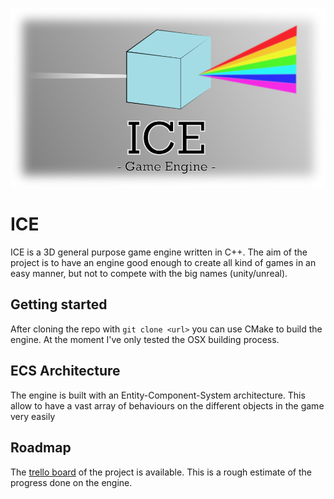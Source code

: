 ![ICE logo](media/logo.png)

# ICE

ICE is a 3D general purpose game engine written in C++. The aim of the project is to have an engine good enough to create all kind of games in an easy manner, but not to compete with the big names (unity/unreal).

## Getting started

After cloning the repo with `git clone <url>` you can use CMake to build the engine. At the moment I've only tested the OSX building process.

## ECS Architecture

The engine is built with an Entity-Component-System architecture. This allow to have a vast array of behaviours on the different objects in the game very easily

## Roadmap

The [trello board](https://trello.com/b/Jstm3EL9/ice) of the project is available. This is a rough estimate of the progress done on the engine.
